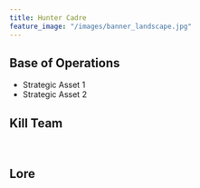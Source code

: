 ```yaml
---
title: Hunter Cadre
feature_image: "/images/banner_landscape.jpg"
---
```


## Base of Operations

* Strategic Asset 1
* Strategic Asset 2

## Kill Team

<br>

## Lore

